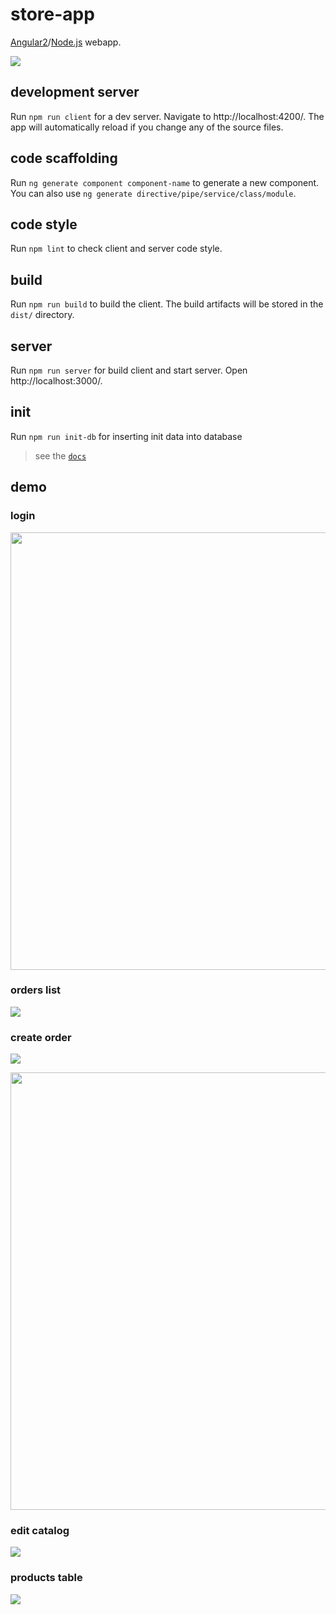 # store-app

[Angular2](https://angular.io)/[Node.js](https://nodejs.org/en/) webapp.

![](http://res.cloudinary.com/dzsjwgjii/image/upload/v1490542775/mean2.jpg)

## development server

Run `npm run client` for a dev server. Navigate to http://localhost:4200/. The
app will automatically reload if you change any of the source files.

## code scaffolding

Run `ng generate component component-name` to generate a new component. You can
also use `ng generate directive/pipe/service/class/module`.

## code style

Run `npm lint` to check client and server code style.

## build

Run `npm run build` to build the client. The build artifacts will be stored in
the `dist/` directory.

## server

Run `npm run server` for build client and start server. Open
http://localhost:3000/.

## init

Run `npm run init-db` for inserting init data into database

> see the [`docs`](http://drapegnik.github.io/bsu/technology/lab2/docs)

## demo

### login

<p align="center">
<img src="http://res.cloudinary.com/dzsjwgjii/image/upload/v1496078049/store-app-login.png" width="700px"/>
</p>

### orders list

![](http://res.cloudinary.com/dzsjwgjii/image/upload/v1496078050/store-app-orders.png)

### create order

![](http://res.cloudinary.com/dzsjwgjii/image/upload/v1496078051/store-app-create-order1.png)

<p align="center">
<img src="http://res.cloudinary.com/dzsjwgjii/image/upload/v1496078050/store-app-create-order2.png" width="700px"/>
</p>

### edit catalog

![](http://res.cloudinary.com/dzsjwgjii/image/upload/v1496078050/store-app-edit-catalog.png)

### products table

![](http://res.cloudinary.com/dzsjwgjii/image/upload/v1496078050/store-app-products.png)
